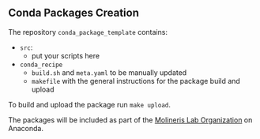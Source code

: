 ## Conda Packages Creation

The repository `conda_package_template` contains:
- `src`:
  - put your scripts here
- `conda_recipe`
  - `build.sh` and `meta.yaml` to be manually updated
  - `makefile` with the general instructions for the package build and upload

To build and upload the package run `make upload`.

The packages will be included as part of the [Molineris Lab Organization](https://anaconda.org/molinerislab) on Anaconda.

